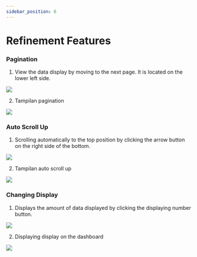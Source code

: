 ```yaml
---
sidebar_position: 6
---
```


# Refinement Features

### Pagination

1.  View the data display by moving to the next page. It is located on the lower left side.

![](/img/bigspider/images/en//image8.png)

2.  Tampilan pagination

![](/img/bigspider/images/en//image3.png)

### Auto Scroll Up

1.  Scrolling automatically to the top position by clicking the arrow button on the right side of the bottom.

![](/img/bigspider/images/en//image4.png)

2.  Tampilan auto scroll up

![](/img/bigspider/images/en//image19.png)

### Changing Display

1.  Displays the amount of data displayed by clicking the displaying number button.

![](/img/bigspider/images/en//image1.png)

2.  Displaying display on the dashboard

![](/img/bigspider/images/en//image6.png)
